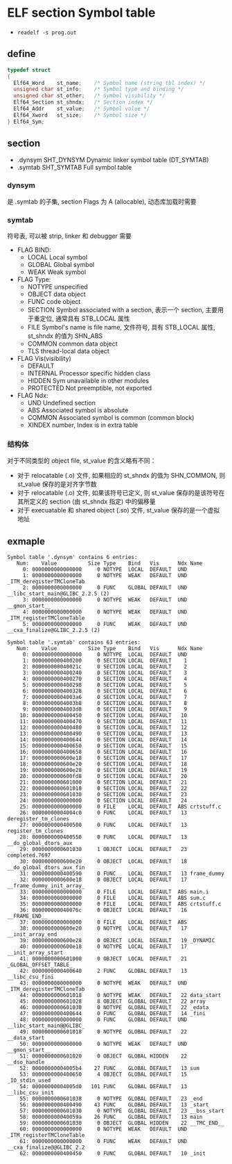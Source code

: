 # ELF section Symbol table

- `readelf -s prog.out`

## define

```c
typedef struct
{
  Elf64_Word    st_name;    /* Symbol name (string tbl index) */
  unsigned char st_info;    /* Symbol type and binding */
  unsigned char st_other;   /* Symbol visibility */
  Elf64_Section st_shndx;   /* Section index */
  Elf64_Addr    st_value;   /* Symbol value */
  Elf64_Xword   st_size;    /* Symbol size */
} Elf64_Sym;
```

## section

- .dynsym   SHT_DYNSYM  Dynamic linker symbol table (DT_SYMTAB)
- .symtab   SHT_SYMTAB  Full symbol table

### dynsym

是 .symtab 的子集, section Flags 为 A (allocable), 动态库加载时需要

### symtab

符号表, 可以被 strip, linker 和 debugger 需要

- FLAG BIND:
  - LOCAL    Local symbol
  - GLOBAL   Global symbol
  - WEAK     Weak symbol
- FLAG Type:
  - NOTYPE   unspecified
  - OBJECT   data object
  - FUNC     code object
  - SECTION  Symbol associated with a section, 表示一个 section, 主要用于重定位, 通常具有 STB_LOCAL 属性
  - FILE     Symbol's name is file name, 文件符号, 具有 STB_LOCAL 属性, st_shndx 的值为 SHN_ABS
  - COMMON   common data object
  - TLS      thread-local data object
- FLAG Vis(visibility)
  - DEFAULT
  - INTERNAL   Processor specific hidden class
  - HIDDEN     Sym unavailable in other modules
  - PROTECTED  Not preemptible, not exported
- FLAG Ndx:
  - UND     Undefined section
  - ABS     Associated symbol is absolute
  - COMMON  Associated symbol is common (common block)
  - XINDEX  number, Index is in extra table

### 结构体

对于不同类型的 object file, st_value 的含义略有不同：

- 对于 relocatable (.o) 文件, 如果相应的 st_shndx 的值为 SHN_COMMON, 则 st_value 保存的是对齐字节数
- 对于 relocatable (.o) 文件, 如果该符号已定义, 则 st_value 保存的是该符号在其所定义的 section (由 st_shndx 指定) 中的偏移量
- 对于 execuatable 和 shared object (.so) 文件, st_value 保存的是一个虚拟地址

## exmaple

```plain
Symbol table '.dynsym' contains 6 entries:
   Num:    Value          Size Type    Bind   Vis      Ndx Name
     0: 0000000000000000     0 NOTYPE  LOCAL  DEFAULT  UND
     1: 0000000000000000     0 NOTYPE  WEAK   DEFAULT  UND _ITM_deregisterTMCloneTab
     2: 0000000000000000     0 FUNC    GLOBAL DEFAULT  UND __libc_start_main@GLIBC_2.2.5 (2)
     3: 0000000000000000     0 NOTYPE  WEAK   DEFAULT  UND __gmon_start__
     4: 0000000000000000     0 NOTYPE  WEAK   DEFAULT  UND _ITM_registerTMCloneTable
     5: 0000000000000000     0 FUNC    WEAK   DEFAULT  UND __cxa_finalize@GLIBC_2.2.5 (2)

Symbol table '.symtab' contains 63 entries:
   Num:    Value          Size Type    Bind   Vis      Ndx Name
     0: 0000000000000000     0 NOTYPE  LOCAL  DEFAULT  UND
     1: 0000000000400200     0 SECTION LOCAL  DEFAULT    1
     2: 000000000040021c     0 SECTION LOCAL  DEFAULT    2
     3: 0000000000400240     0 SECTION LOCAL  DEFAULT    3
     4: 0000000000400270     0 SECTION LOCAL  DEFAULT    4
     5: 0000000000400298     0 SECTION LOCAL  DEFAULT    5
     6: 0000000000400328     0 SECTION LOCAL  DEFAULT    6
     7: 00000000004003a6     0 SECTION LOCAL  DEFAULT    7
     8: 00000000004003b8     0 SECTION LOCAL  DEFAULT    8
     9: 00000000004003d8     0 SECTION LOCAL  DEFAULT    9
    10: 0000000000400450     0 SECTION LOCAL  DEFAULT   10
    11: 0000000000400470     0 SECTION LOCAL  DEFAULT   11
    12: 0000000000400480     0 SECTION LOCAL  DEFAULT   12
    13: 0000000000400490     0 SECTION LOCAL  DEFAULT   13
    14: 0000000000400644     0 SECTION LOCAL  DEFAULT   14
    15: 0000000000400650     0 SECTION LOCAL  DEFAULT   15
    16: 0000000000400658     0 SECTION LOCAL  DEFAULT   16
    17: 0000000000600e18     0 SECTION LOCAL  DEFAULT   17
    18: 0000000000600e20     0 SECTION LOCAL  DEFAULT   18
    19: 0000000000600e28     0 SECTION LOCAL  DEFAULT   19
    20: 0000000000600fd8     0 SECTION LOCAL  DEFAULT   20
    21: 0000000000601000     0 SECTION LOCAL  DEFAULT   21
    22: 0000000000601018     0 SECTION LOCAL  DEFAULT   22
    23: 0000000000601030     0 SECTION LOCAL  DEFAULT   23
    24: 0000000000000000     0 SECTION LOCAL  DEFAULT   24
    25: 0000000000000000     0 FILE    LOCAL  DEFAULT  ABS crtstuff.c
    26: 00000000004004c0     0 FUNC    LOCAL  DEFAULT   13 deregister_tm_clones
    27: 0000000000400500     0 FUNC    LOCAL  DEFAULT   13 register_tm_clones
    28: 0000000000400550     0 FUNC    LOCAL  DEFAULT   13 __do_global_dtors_aux
    29: 0000000000601030     1 OBJECT  LOCAL  DEFAULT   23 completed.7697
    30: 0000000000600e20     0 OBJECT  LOCAL  DEFAULT   18 __do_global_dtors_aux_fin
    31: 0000000000400590     0 FUNC    LOCAL  DEFAULT   13 frame_dummy
    32: 0000000000600e18     0 OBJECT  LOCAL  DEFAULT   17 __frame_dummy_init_array_
    33: 0000000000000000     0 FILE    LOCAL  DEFAULT  ABS main.i
    34: 0000000000000000     0 FILE    LOCAL  DEFAULT  ABS sum.c
    35: 0000000000000000     0 FILE    LOCAL  DEFAULT  ABS crtstuff.c
    36: 000000000040076c     0 OBJECT  LOCAL  DEFAULT   16 __FRAME_END__
    37: 0000000000000000     0 FILE    LOCAL  DEFAULT  ABS
    38: 0000000000600e20     0 NOTYPE  LOCAL  DEFAULT   17 __init_array_end
    39: 0000000000600e28     0 OBJECT  LOCAL  DEFAULT   19 _DYNAMIC
    40: 0000000000600e18     0 NOTYPE  LOCAL  DEFAULT   17 __init_array_start
    41: 0000000000601000     0 OBJECT  LOCAL  DEFAULT   21 _GLOBAL_OFFSET_TABLE_
    42: 0000000000400640     2 FUNC    GLOBAL DEFAULT   13 __libc_csu_fini
    43: 0000000000000000     0 NOTYPE  WEAK   DEFAULT  UND _ITM_deregisterTMCloneTab
    44: 0000000000601018     0 NOTYPE  WEAK   DEFAULT   22 data_start
    45: 0000000000601028     8 OBJECT  GLOBAL DEFAULT   22 array
    46: 0000000000601030     0 NOTYPE  GLOBAL DEFAULT   22 _edata
    47: 0000000000400644     0 FUNC    GLOBAL DEFAULT   14 _fini
    48: 0000000000000000     0 FUNC    GLOBAL DEFAULT  UND __libc_start_main@@GLIBC_
    49: 0000000000601018     0 NOTYPE  GLOBAL DEFAULT   22 __data_start
    50: 0000000000000000     0 NOTYPE  WEAK   DEFAULT  UND __gmon_start__
    51: 0000000000601020     0 OBJECT  GLOBAL HIDDEN    22 __dso_handle
    52: 00000000004005b4    27 FUNC    GLOBAL DEFAULT   13 sum
    53: 0000000000400650     4 OBJECT  GLOBAL DEFAULT   15 _IO_stdin_used
    54: 00000000004005d0   101 FUNC    GLOBAL DEFAULT   13 __libc_csu_init
    55: 0000000000601038     0 NOTYPE  GLOBAL DEFAULT   23 _end
    56: 0000000000400490    43 FUNC    GLOBAL DEFAULT   13 _start
    57: 0000000000601030     0 NOTYPE  GLOBAL DEFAULT   23 __bss_start
    58: 000000000040059a    26 FUNC    GLOBAL DEFAULT   13 main
    59: 0000000000601030     0 OBJECT  GLOBAL HIDDEN    22 __TMC_END__
    60: 0000000000000000     0 NOTYPE  WEAK   DEFAULT  UND _ITM_registerTMCloneTable
    61: 0000000000000000     0 FUNC    WEAK   DEFAULT  UND __cxa_finalize@@GLIBC_2.2
    62: 0000000000400450     0 FUNC    GLOBAL DEFAULT   10 _init
```
